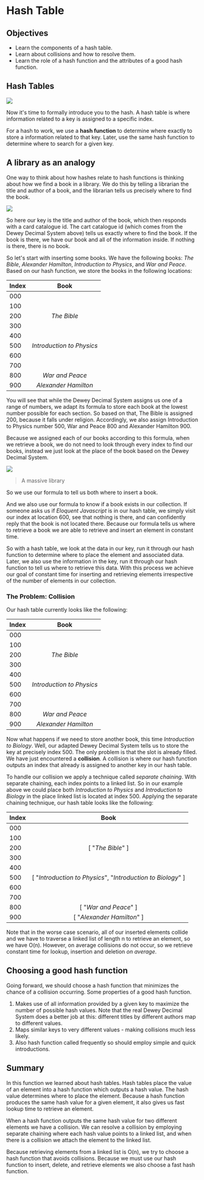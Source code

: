 # Hash Table

## Objectives

- Learn the components of a hash table.
- Learn about collisions and how to resolve them.
- Learn the role of a hash function and the attributes of a good hash function.

## Hash Tables

![](https://s3.amazonaws.com/learn-verified/reintroduce-415x400.png)

Now it's time to formally introduce you to the hash. A hash table is where information related to a key is assigned to a specific index.

For a hash to work, we use a **hash function** to determine where exactly to store a information related to that key. Later, use the same hash function to determine where to search for a given key.

## A library as an analogy

One way to think about how hashes relate to hash functions is thinking about how we find a book in a library. We do this by telling a librarian the title and author of a book, and the librarian tells us precisely where to find the book.

![](https://s3-us-west-2.amazonaws.com/curriculum-content/algorithms/dewey-decimal-arrangement.jpg)

So here our key is the title and author of the book, which then responds with a card catalogue id. The cart catalogue id (which comes from the Dewey Decimal System above) tells us exactly where to find the book. If the book is there, we have our book and all of the information inside. If nothing is there, there is no book.

So let's start with inserting some books. We have the following books: _The Bible_, _Alexander Hamilton_, _Introduction to Physics_, and _War and Peace_. Based on our hash function, we store the books in the following locations:

| Index |           Book            |
| ----- | :-----------------------: |
| 000   |                           |
| 100   |                           |
| 200   |        _The Bible_        |
| 300   |                           |
| 400   |                           |
| 500   | _Introduction to Physics_ |
| 600   |                           |
| 700   |                           |
| 800   |      _War and Peace_      |
| 900   |   _Alexander Hamilton_    |

You will see that while the Dewey Decimal System assigns us one of a range of numbers, we adapt its formula to store each book at the lowest number possible for each section. So based on that, The Bible is assigned 200, because it falls under religion. Accordingly, we also assign Introduction to Physics number 500, War and Peace 800 and Alexander Hamilton 900.

Because we assigned each of our books according to this formula, when we retrieve a book, we do not need to look through every index to find our books, instead we just look at the place of the book based on the Dewey Decimal System.

![](https://s3.amazonaws.com/learn-verified/geroge-peabody-library-horizontal-large-gallery.jpg)

> A massive library

So we use our formula to tell us both where to insert a book.

And we also use our formula to know if a book exists in our collection. If someone asks us if _Eloquent Javascript_ is in our hash table, we simply visit our index at location 600, see that nothing is there, and can confidently reply that the book is not located there. Because our formula tells us where to retrieve a book we are able to retrieve and insert an element in constant time.

So with a hash table, we look at the data in our key, run it through our hash function to determine where to place the element and associated data. Later, we also use the information in the key, run it through our hash function to tell us where to retrieve this data. With this process we achieve our goal of constant time for inserting and retrieving elements irrespective of the number of elements in our collection.

### The Problem: Collision

Our hash table currently looks like the following:

| Index |           Book            |
| ----- | :-----------------------: |
| 000   |                           |
| 100   |                           |
| 200   |        _The Bible_        |
| 300   |                           |
| 400   |                           |
| 500   | _Introduction to Physics_ |
| 600   |                           |
| 700   |                           |
| 800   |      _War and Peace_      |
| 900   |   _Alexander Hamilton_    |

Now what happens if we need to store another book, this time _Introduction to Biology_. Well, our adapted Dewey Decimal System tells us to store the key at precisely index 500. The only problem is that the slot is already filled. We have just encountered a **collision**. A collision is where our hash function outputs an index that already is assigned to another key in our hash table.

To handle our collision we apply a technique called _separate chaining_. With separate chaining, each index points to a linked list. So in our example above we could place both _Introduction to Physics_ and _Introduction to Biology_ in the place linked list is located at index 500. Applying the separate chaining technique, our hash table looks like the following:

| Index |                             Book                             |
| ----- | :----------------------------------------------------------: |
| 000   |                                                              |
| 100   |                                                              |
| 200   |                      [ "*The Bible*" ]                       |
| 300   |                                                              |
| 400   |                                                              |
| 500   | [ "*Introduction to Physics*", "*Introduction to Biology*" ] |
| 600   |                                                              |
| 700   |                                                              |
| 800   |                    [ "*War and Peace*" ]                     |
| 900   |                  [ "*Alexander Hamilton*" ]                  |

Note that in the worse case scenario, all of our inserted elements collide and we have to traverse a linked list of length n to retrieve an element, so we have O(n). However, on average collisions do not occur, so we retrieve constant time for lookup, insertion and deletion _on average_.

## Choosing a good hash function

Going forward, we should choose a hash function that minimizes the chance of a collision occurring. Some properties of a good hash function.

1. Makes use of all information provided by a given key to maximize the number of possible hash values. Note that the real Dewey Decimal System does a better job at this: different titles by different authors map to different values.
2. Maps similar keys to very different values - making collisions much less likely.
3. Also hash function called frequently so should employ simple and quick introductions.

## Summary

In this function we learned about hash tables. Hash tables place the value of an element into a hash function which outputs a hash value. The hash value determines where to place the element. Because a hash function produces the same hash value for a given element, it also gives us fast lookup time to retrieve an element.

When a hash function outputs the same hash value for two different elements we have a collision. We can resolve a collision by employing separate chaining where each hash value points to a linked list, and when there is a collision we attach the element to the linked list.

Because retrieving elements from a linked list is O(n), we try to choose a hash function that avoids collisions. Because we must use our hash function to insert, delete, and retrieve elements we also choose a fast hash function.
